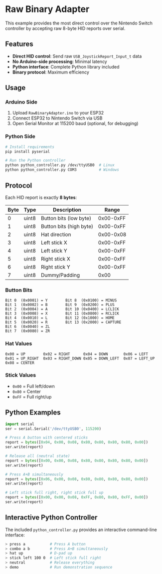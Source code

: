 # Raw Binary Adapter

This example provides the most direct control over the Nintendo Switch controller by accepting raw 8-byte HID reports over serial.

## Features

- **Direct HID control**: Send raw `USB_JoystickReport_Input_t` data
- **No Arduino-side processing**: Minimal latency
- **Python interface**: Complete Python library included
- **Binary protocol**: Maximum efficiency

## Usage

### Arduino Side

1. Upload `RawBinaryAdapter.ino` to your ESP32
2. Connect ESP32 to Nintendo Switch via USB
3. Open Serial Monitor at 115200 baud (optional, for debugging)

### Python Side

```bash
# Install requirements
pip install pyserial

# Run the Python controller
python python_controller.py /dev/ttyUSB0  # Linux
python python_controller.py COM3          # Windows
```

## Protocol

Each HID report is exactly **8 bytes**:

| Byte | Type | Description | Range |
|------|------|-------------|-------|
| 0 | uint8 | Button bits (low byte) | 0x00-0xFF |
| 1 | uint8 | Button bits (high byte) | 0x00-0xFF |
| 2 | uint8 | Hat direction | 0x00-0x08 |
| 3 | uint8 | Left stick X | 0x00-0xFF |
| 4 | uint8 | Left stick Y | 0x00-0xFF |
| 5 | uint8 | Right stick X | 0x00-0xFF |
| 6 | uint8 | Right stick Y | 0x00-0xFF |
| 7 | uint8 | Dummy/Padding | 0x00 |

### Button Bits

```
Bit 0  (0x0001) = Y        Bit 8  (0x0100) = MINUS    
Bit 1  (0x0002) = B        Bit 9  (0x0200) = PLUS     
Bit 2  (0x0004) = A        Bit 10 (0x0400) = LCLICK   
Bit 3  (0x0008) = X        Bit 11 (0x0800) = RCLICK   
Bit 4  (0x0010) = L        Bit 12 (0x1000) = HOME     
Bit 5  (0x0020) = R        Bit 13 (0x2000) = CAPTURE  
Bit 6  (0x0040) = ZL       
Bit 7  (0x0080) = ZR       
```

### Hat Values

```
0x00 = UP        0x02 = RIGHT      0x04 = DOWN       0x06 = LEFT
0x01 = UP_RIGHT  0x03 = RIGHT_DOWN 0x05 = DOWN_LEFT  0x07 = LEFT_UP
0x08 = CENTER
```

### Stick Values

- `0x00` = Full left/down
- `0x80` = Center
- `0xFF` = Full right/up

## Python Examples

```python
import serial
ser = serial.Serial('/dev/ttyUSB0', 115200)

# Press A button with centered sticks
report = bytes([0x04, 0x00, 0x08, 0x80, 0x80, 0x80, 0x80, 0x00])
ser.write(report)

# Release all (neutral state)  
report = bytes([0x00, 0x00, 0x08, 0x80, 0x80, 0x80, 0x80, 0x00])
ser.write(report)

# Press A+B simultaneously
report = bytes([0x06, 0x00, 0x08, 0x80, 0x80, 0x80, 0x80, 0x00])
ser.write(report)

# Left stick full right, right stick full up
report = bytes([0x00, 0x00, 0x08, 0xFF, 0x80, 0x80, 0xFF, 0x00])
ser.write(report)
```

## Interactive Python Controller

The included `python_controller.py` provides an interactive command-line interface:

```bash
> press a           # Press A button
> combo a b         # Press A+B simultaneously  
> hat up            # D-pad up
> stick left 100 0  # Left stick full right
> neutral           # Release everything
> demo              # Run demonstration sequence
```